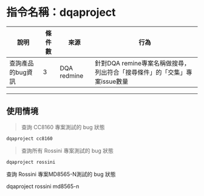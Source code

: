 # 指令名稱：dqaproject

| 說明 | 條件數 | 來源 | 行為 |
| --- | --- | --- | --- |
| 查詢產品的bug資訊 | 3 | DQA redmine | 針對DQA remine專案名稱做搜尋，列出符合「搜尋條件」的「交集」專案issue數量 |

---

## 使用情境

> 查詢 CC8160 專案測試的 bug 狀態

```
dqaproject cc8160
```

> 查詢所有 Rossini 專案測試的 bug 狀態

```
dqaproject rossini
```

查詢 Rossini 專案MD8565-N測試的 bug 狀態

dqaproject rossini md8565-n

